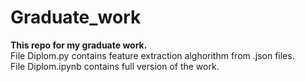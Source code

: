 # Graduate_work
**This repo for my graduate work.**  
File Diplom.py contains feature extraction alghorithm from .json files.  
File Diplom.ipynb contains full version of the work.  
